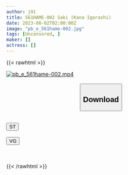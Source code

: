 ```yaml
---
author: j91
title: 561HAME-002 Saki (Kana Igarashi)
date: 2023-08-02T02:00:00Z
image: "pb_e_561hame-002.jpg"
tags: [Uncensored, ]
maker: []
actress: []
---
```



{{< rawhtml >}}

<div class="video" data-videoid="7dk92l7ZYlsAqKO">
    <a href="javascript:;">
        <img src="https://my.j91.asia/posts/pb_e_561hame-002/pb_e_561hame-002.jpg" width="WIDTH" height="HEIGHT" alt="pb_e_561hame-002.mp4" loading="lazy">
    </a>
</div>

<script type="text/javascript" src="https://j91.asia/asset/on-demand-st.js"></script>

<br>
  <link rel="stylesheet" href="https://j91.asia/asset/bs5.css">
  
  <center>
  <button class="btn btn-primary" type="button" data-bs-toggle="collapse" data-bs-target=".multi-collapse" aria-expanded="false" aria-controls="multiCollapseExample1 multiCollapseExample2"><h2>Download</h2></button></center>
</p>
<div class="row">
  <div class="col">
    <div class="collapse multi-collapse" id="multiCollapseExample1">
      <div class="card card-body">
	      	      <br>
<div class="buttons">  
<a href="https://streamtape.to/v/7dk92l7ZYlsAqKO"><button class="btn-hover color-3"><i class="fa fa-download"></i> ST</button></a></div>
    </div>
  </div>
</div>
  <div class="col">
    <div class="collapse multi-collapse" id="multiCollapseExample2">
      <div class="card card-body">
	      <br>
<div class="buttons">
    <a href="https://vgembed.com/v/PKN4Owo8WGODLjb"><button class="btn-hover color-9"><i class="fa fa-download"></i> VG</button></a></div>
<br><br>
      </div>
    </div>
  </div>
</div>

{{< /rawhtml >}}
